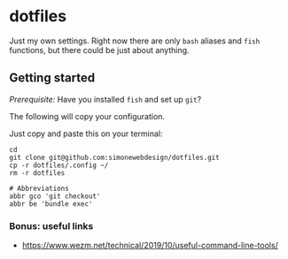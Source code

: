 # dotfiles

Just my own settings. Right now there are only `bash` aliases and `fish` functions, but there could be just about anything.

## Getting started

*Prerequisite:* Have you installed `fish` and set up `git`? 

The following will copy your configuration.

Just copy and paste this on your terminal:

```
cd
git clone git@github.com:simonewebdesign/dotfiles.git
cp -r dotfiles/.config ~/
rm -r dotfiles

# Abbreviations
abbr gco 'git checkout'
abbr be 'bundle exec'
```

### Bonus: useful links

- https://www.wezm.net/technical/2019/10/useful-command-line-tools/
